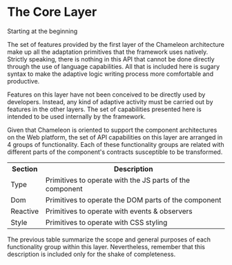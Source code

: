 # The Core Layer

<p class="lead">Starting at the beginning</p>

The set of features provided by the first layer of the Chameleon architecture make up all the adaptation primitives that the framework uses natively. Strictly speaking, there is nothing in this API that cannot be done directly through the use of language capabilities. All that is included here is sugary syntax to make the adaptive logic writing process more comfortable and productive.

Features on this layer have not been conceived to be directly used by developers. Instead, any kind of adaptive activity must be carried out by features in the other layers. The set of capabilities presented here is intended to be used internally by the framework.

Given that Chameleon is oriented to support the component architectures on the Web platform, the set of API capabilities on this layer are arranged in 4 groups of functionality. Each of these functionality groups are related with different parts of the component's contracts susceptible to be transformed.

<table>
  <tr>
    <th>Section</th>
    <th>Description</th>
  </tr>
  <tr>
    <td>Type</td>
    <td>Primitives to operate with the JS parts of the component</td>
  </tr>
  <tr>
    <td>Dom</td>
    <td>Primitives to operate the DOM parts of the component</td>
  </tr>
  <tr>
    <td>Reactive</td>
    <td>Primitives to operate with events & observers</td>
  </tr>
  <tr>
    <td>Style</td>
    <td>Primitives to operate with CSS styling</td>
  </tr>
</table>

The previous table summarize the scope and general purposes of each functionality group within this layer. Nevertheless, remember that this description is included only for the shake of completeness.

<div class="see-also">
  <div class="controls">
    <a href="doc.html#Architecture:Overview" class="control previous"></a>
    <a href="doc.html#Architecture:Metadata" class="control next"></a>
  </div>
</div>
